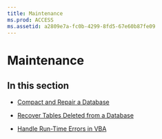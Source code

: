 ```yaml
---
title: Maintenance
ms.prod: ACCESS
ms.assetid: a2809e7a-fc0b-4299-8fd5-67e60b87fe09
---
```



# Maintenance

## In this section


- [Compact and Repair a Database](compact-and-repair-a-database.md)
    
- [Recover Tables Deleted from a Database](recover-tables-deleted-from-a-database.md)
    
- [Handle Run-Time Errors in VBA](handle-run-time-errors-in-vba.md)
    

